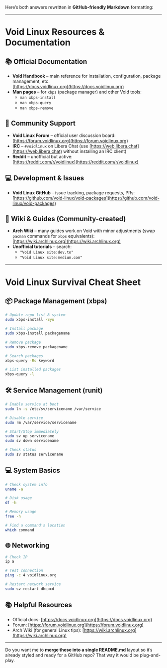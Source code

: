 Here’s both answers rewritten in **GitHub-friendly Markdown** formatting:

---

# Void Linux Resources & Documentation

## 📚 Official Documentation
- **Void Handbook** – main reference for installation, configuration, package management, etc.  
  [https://docs.voidlinux.org](https://docs.voidlinux.org)
- **Man pages** – for `xbps` (package manager) and other Void tools:  
  - `man xbps-install`  
  - `man xbps-query`  
  - `man xbps-remove`

## 💬 Community Support
- **Void Linux Forum** – official user discussion board:  
  [https://forum.voidlinux.org](https://forum.voidlinux.org)
- **IRC** – `#voidlinux` on Libera Chat (use [https://web.libera.chat](https://web.libera.chat) without installing an IRC client)
- **Reddit** – unofficial but active:  
  [https://reddit.com/r/voidlinux](https://reddit.com/r/voidlinux)

## 💻 Development & Issues
- **Void Linux GitHub** – issue tracking, package requests, PRs:  
  [https://github.com/void-linux/void-packages](https://github.com/void-linux/void-packages)

## 📜 Wiki & Guides (Community-created)
- **Arch Wiki** – many guides work on Void with minor adjustments (swap `pacman` commands for `xbps` equivalents):  
  [https://wiki.archlinux.org](https://wiki.archlinux.org)
- **Unofficial tutorials** – search:  
  - `"Void Linux site:dev.to"`  
  - `"Void Linux site:medium.com"`

---

# Void Linux Survival Cheat Sheet

## 📦 Package Management (xbps)
```bash
# Update repo list & system
sudo xbps-install -Syu

# Install package
sudo xbps-install packagename

# Remove package
sudo xbps-remove packagename

# Search packages
xbps-query -Rs keyword

# List installed packages
xbps-query -l
````

## 🛠 Service Management (runit)

```bash
# Enable service at boot
sudo ln -s /etc/sv/servicename /var/service

# Disable service
sudo rm /var/service/servicename

# Start/Stop immediately
sudo sv up servicename
sudo sv down servicename

# Check status
sudo sv status servicename
```

## 💻 System Basics

```bash
# Check system info
uname -a

# Disk usage
df -h

# Memory usage
free -h

# Find a command's location
which command
```

## 🌐 Networking

```bash
# Check IP
ip a

# Test connection
ping -c 4 voidlinux.org

# Restart network service
sudo sv restart dhcpcd
```

## 📚 Helpful Resources

* Official docs: [https://docs.voidlinux.org](https://docs.voidlinux.org)
* Forum: [https://forum.voidlinux.org](https://forum.voidlinux.org)
* Arch Wiki (for general Linux tips): [https://wiki.archlinux.org](https://wiki.archlinux.org)

---

Do you want me to **merge these into a single README.md** layout so it’s already styled and ready for a GitHub repo? That way it would be plug-and-play.
```

